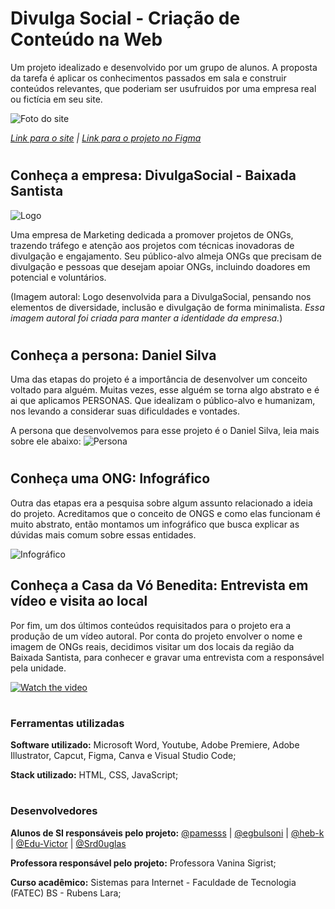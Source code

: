 # Divulga Social - Criação de Conteúdo na Web

Um projeto idealizado e desenvolvido por um grupo de alunos. A proposta da tarefa é aplicar os conhecimentos passados em sala e construir conteúdos relevantes, que poderiam ser usufruidos por uma empresa real ou fictícia em seu site.


![Foto do site](https://i.imgur.com/WTFWrRb.png)

*[Link para o site](https://pamesss.github.io/divulga-social-final/index.html) | 
[Link para o projeto no Figma](https://www.figma.com/file/jQPE5uGCLt8jay2r3N2JvL/PROJETO%3A-DivulgaSocial?type=design&node-id=93%3A117&mode=design&t=YMFIcFIDAaSybUQh-1)*
#
## Conheça a empresa: DivulgaSocial - Baixada Santista

![Logo](https://i.imgur.com/XopXEBO.png)

Uma empresa de Marketing dedicada a promover projetos de ONGs, trazendo tráfego e atenção aos projetos com técnicas inovadoras de divulgação e engajamento. 
Seu público-alvo almeja ONGs que precisam de divulgação e pessoas que desejam apoiar ONGs, incluindo doadores em potencial e voluntários. 

(Imagem autoral: Logo desenvolvida para a DivulgaSocial, pensando nos elementos de diversidade, inclusão e divulgação de forma minimalista. *Essa imagem autoral foi criada para manter a identidade da empresa.*)


#
## Conheça a persona: Daniel Silva

Uma das etapas do projeto é a importância de desenvolver um conceito voltado para alguém. Muitas vezes, esse alguém se torna algo abstrato e é ai que aplicamos PERSONAS. Que idealizam o público-alvo e humanizam, nos levando a considerar suas dificuldades e vontades.

A persona que desenvolvemos para esse projeto é o Daniel Silva, leia mais sobre ele abaixo:
![Persona](https://i.imgur.com/Vei6bIw.png)


#
## Conheça uma ONG: Infográfico

Outra das etapas era a pesquisa sobre algum assunto relacionado a ideia do projeto. Acreditamos que o conceito de ONGS e como elas funcionam é muito abstrato, então montamos um infográfico que busca explicar as dúvidas mais comum sobre essas entidades.

![Infográfico](https://i.imgur.com/eCKZcT6.png)


## Conheça a Casa da Vó Benedita: Entrevista em vídeo e visita ao local

Por fim, um dos últimos conteúdos requisitados para o projeto era a produção de um vídeo autoral. Por conta do projeto envolver o nome e imagem de ONGs reais, decidimos visitar um dos locais da região da Baixada Santista, para conhecer e gravar uma entrevista com a responsável pela unidade.

[![Watch the video](https://i.imgur.com/KHrNvcc.png)](https://youtu.be/5vvDfhUSL80)
#
### Ferramentas utilizadas

**Software utilizado:** Microsoft Word, Youtube, Adobe Premiere, Adobe Illustrator, Capcut, Figma, Canva e Visual Studio Code;

**Stack utilizado:** HTML, CSS, JavaScript;

#
### Desenvolvedores
**Alunos de SI responsáveis pelo projeto:**
[@pamesss](https://github.com/pamesss) | [@egbulsoni](https://github.com/egbulsoni/) | [@heb-k](https://github.com/heb-k/) | [@Edu-Victor](https://github.com/Edu-Victor) | [@Srd0uglas](https://github.com/Srd0uglas)

**Professora responsável pelo projeto:** Professora Vanina Sigrist;

**Curso acadêmico:**
Sistemas para Internet - Faculdade de Tecnologia (FATEC) BS - Rubens Lara;

